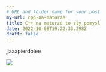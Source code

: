 ```yaml
---
# URL and folder name for your post
my-url: cpp-na-maturze
title: C++ na maturze to zly pomysl
date: 2022-10-08T19:22:33.298Z
draft: false
---
```

jjaaapierdolee 



![](/blog/cpp-na-maturze/google-play-developer-header.jpg)
